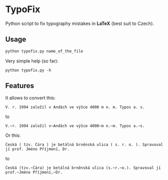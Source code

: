 # TypoFix

Python script to fix typography mistakes in **LaTeX** (best suit to Czech).

## Usage

```bash
python typofix.py name_of_the_file
```

Very simple help (so far):

```
python typofix.py -h
```

## Features

It allows to convert this:

```
V. r. 1994 založil v Andách ve výšce 4000 m n. m. Typos a. s.
```
to

```
V.~r. 1994 založil v~Andách ve výšce 4000~m n.~m. Typos a.~s.
```

Or this:

```
Česká ( tzv. Čára ) je betálná brněnská ulica ( s. r. o. ). Spravoval jí prof. Jméno Příjmení, Dr.
```

to

```
Česká (tzv.~Čára) je betálná brněnská ulica (s.~r.~o.). Spravoval jí prof.~Jméno Příjmení,~Dr.
```
